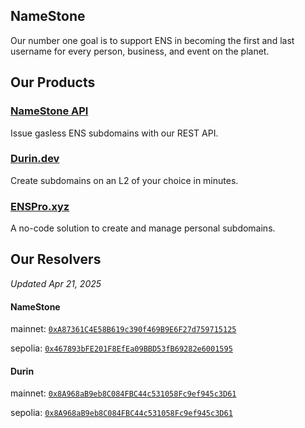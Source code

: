 ## NameStone

Our number one goal is to support ENS in becoming the first and last username for every person, business, and event on the planet.

## Our Products

### [NameStone API](https://namestone.xyz/)
Issue gasless ENS subdomains with our REST API.

### [Durin.dev](https://durin.dev/)
Create subdomains on an L2 of your choice in minutes.

### [ENSPro.xyz](https://enspro.xyz/)

A no-code solution to create and manage personal subdomains.

## Our Resolvers
_Updated Apr 21, 2025_

#### NameStone
mainnet: [`0xA87361C4E58B619c390f469B9E6F27d759715125`](https://etherscan.io/address/0xA87361C4E58B619c390f469B9E6F27d759715125)

sepolia: [`0x467893bFE201F8EfEa09BBD53fB69282e6001595`](https://eth-sepolia.blockscout.com/address/0x467893bFE201F8EfEa09BBD53fB69282e6001595?tab=contract)

#### Durin
mainnet: [`0x8A968aB9eb8C084FBC44c531058Fc9ef945c3D61`](https://etherscan.io/address/0x8A968aB9eb8C084FBC44c531058Fc9ef945c3D61)

sepolia: [`0x8A968aB9eb8C084FBC44c531058Fc9ef945c3D61`](https://sepolia.etherscan.io/address/0x8A968aB9eb8C084FBC44c531058Fc9ef945c3D61)

